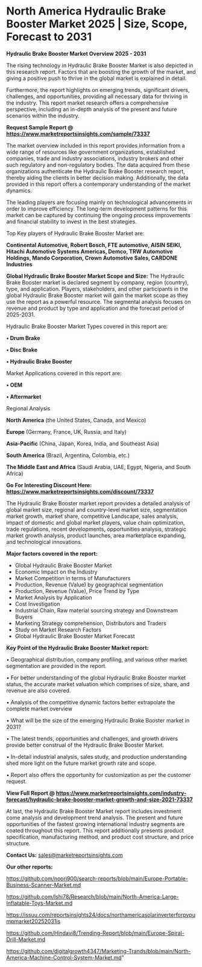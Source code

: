 # North America Hydraulic Brake Booster Market 2025 | Size, Scope, Forecast to 2031

<Strong> Hydraulic Brake Booster Market Overview 2025 - 2031</strong>

The rising technology in Hydraulic Brake Booster Market is also depicted in this research report. Factors that are boosting the growth of the market, and giving a positive push to thrive in the global market is explained in detail.

Furthermore, the report highlights on emerging trends, significant drivers, challenges, and opportunities, providing all necessary data for thriving in the industry. This report market research offers a comprehensive perspective, including an in-depth analysis of the present and future scenarios within the industry.

<strong>Request Sample Report @ <a href=https://www.marketreportsinsights.com/sample/73337>https://www.marketreportsinsights.com/sample/73337</a></strong>

The market overview included in this report provides information from a wide range of resources like government organizations, established companies, trade and industry associations, industry brokers and other such regulatory and non-regulatory bodies. The data acquired from these organizations authenticate the Hydraulic Brake Booster research report, thereby aiding the clients in better decision making. Additionally, the data provided in this report offers a contemporary understanding of the market dynamics.

The leading players are focusing mainly on technological advancements in order to improve efficiency. The long-term development patterns for this market can be captured by continuing the ongoing process improvements and financial stability to invest in the best strategies.

Top Key players of Hydraulic Brake Booster Market are:

<strong>Continental Automotive, Robert Bosch, FTE automotive, AISIN SEIKI, Hitachi Automotive Systems Americas, Demco, TRW Automotive Holdings, Mando Corporation, Crown Automotive Sales, CARDONE Industries</strong>

<strong><b>Global Hydraulic Brake Booster Market Scope and Size:</b></strong>
The Hydraulic Brake Booster market is declared segment by company, region (country), type, and application. Players, stakeholders, and other participants in the global Hydraulic Brake Booster market will gain the market scope as they use the report as a powerful resource. The segmental analysis focuses on revenue and product by type and application and the forecast period of 2025-2031.

Hydraulic Brake Booster Market Types covered in this report are:

<strong>• Drum Brake

• Disc Brake

• Hydraulic Brake Booster</strong>

Market Applications covered in this report are:

<strong>• OEM

• Aftermarket</strong> 

Regional Analysis

<strong>North America</strong> (the United States, Canada, and Mexico)

<strong>Europe</strong> (Germany, France, UK, Russia, and Italy)

<strong>Asia-Pacific</strong> (China, Japan, Korea, India, and Southeast Asia)

<strong>South America</strong> (Brazil, Argentina, Colombia, etc.)

<strong>The Middle East and Africa</strong> (Saudi Arabia, UAE, Egypt, Nigeria, and South Africa)

<strong>Go For Interesting Discount Here: <a href=https://www.marketreportsinsights.com/discount/73337>https://www.marketreportsinsights.com/discount/73337</a></strong>

The Hydraulic Brake Booster market report provides a detailed analysis of global market size, regional and country-level market size, segmentation market growth, market share, competitive Landscape, sales analysis, impact of domestic and global market players, value chain optimization, trade regulations, recent developments, opportunities analysis, strategic market growth analysis, product launches, area marketplace expanding, and technological innovations.

<strong><b>Major factors covered in the report:</b></strong>
<ul>
  <li>Global Hydraulic Brake Booster Market </li>
  <li>Economic Impact on the Industry</li>
  <li>Market Competition in terms of Manufacturers</li>
  <li>Production, Revenue (Value) by geographical segmentation</li>
  <li>Production, Revenue (Value), Price Trend by Type</li>
  <li>Market Analysis by Application</li>
  <li>Cost Investigation</li>
  <li>Industrial Chain, Raw material sourcing strategy and Downstream Buyers</li>
  <li>Marketing Strategy comprehension, Distributors and Traders</li>
  <li>Study on Market Research Factors</li>
  <li>Global Hydraulic Brake Booster Market Forecast</li>
</ul>

<strong><b>Key Point of the Hydraulic Brake Booster Market report:</b></strong>

• Geographical distribution, company profiling, and various other market segmentation are provided in the report.

• For better understanding of the global Hydraulic Brake Booster market status, the accurate market valuation which comprises of size, share, and revenue are also covered.

• Analysis of the competitive dynamic factors better extrapolate the complete market overview

• What will be the size of the emerging Hydraulic Brake Booster market in 2031?

• The latest trends, opportunities and challenges, and growth drivers provide better construal of the Hydraulic Brake Booster Market.

• In-detail industrial analysis, sales study, and production understanding shed more light on the future market growth rate and scope.

• Report also offers the opportunity for customization as per the customer request.

<strong><b>View Full Report @ <a href=https://www.marketreportsinsights.com/industry-forecast/hydraulic-brake-booster-market-growth-and-size-2021-73337>https://www.marketreportsinsights.com/industry-forecast/hydraulic-brake-booster-market-growth-and-size-2021-73337</a></b></strong>


At last, the Hydraulic Brake Booster Market report includes investment come analysis and development trend analysis. The present and future opportunities of the fastest growing international industry segments are coated throughout this report. This report additionally presents product specification, manufacturing method, and product cost structure, and price structure.

<strong>Contact Us:</strong>
sales@marketreportsinsights.com

<strong>Our other reports:</strong>

<a href=https://github.com/noori900/search-reports/blob/main/Europe-Portable-Business-Scanner-Market.md>https://github.com/noori900/search-reports/blob/main/Europe-Portable-Business-Scanner-Market.md</a>

<a href=https://github.com/Ishi78/Research/blob/main/North-America-Large-Inflatable-Toys-Market.md>https://github.com/Ishi78/Research/blob/main/North-America-Large-Inflatable-Toys-Market.md</a>

<a href=https://issuu.com/reportsinsights24/docs/northamericasolarinverterforpvpumpmarket20252031is>https://issuu.com/reportsinsights24/docs/northamericasolarinverterforpvpumpmarket20252031is</a>

<a href=https://github.com/Hindavi8/Trending-Report/blob/main/Europe-Spiral-Drill-Market.md>https://github.com/Hindavi8/Trending-Report/blob/main/Europe-Spiral-Drill-Market.md</a>

<a href=https://github.com/digitalgrowth4347/Marketing-Trands/blob/main/North-America-Machine-Control-System-Market.md>https://github.com/digitalgrowth4347/Marketing-Trands/blob/main/North-America-Machine-Control-System-Market.md</a>"
